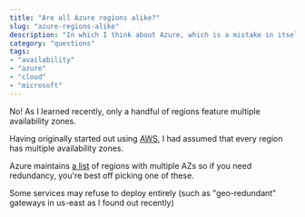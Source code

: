 ```yaml
---
title: "Are all Azure regions alike?"
slug: "azure-regions-alike"
description: "In which I think about Azure, which is a mistake in itself"
category: "questions"
tags:
- "availability"
- "azure"
- "cloud"
- "microsoft"
---
```


No! As I learned recently, only a handful of regions feature multiple availability zones.

Having originally started out using [AWS](https://aws.amazon.com), I had assumed that every region has multiple availability zones.

Azure maintains [a list](https://docs.microsoft.com/en-us/azure/availability-zones/az-region#azure-regions-with-availability-zones) of regions with multiple AZs so if you need redundancy, you're best off picking one of these.

Some services may refuse to deploy entirely (such as "geo-redundant" gateways in us-east as I found out recently)
